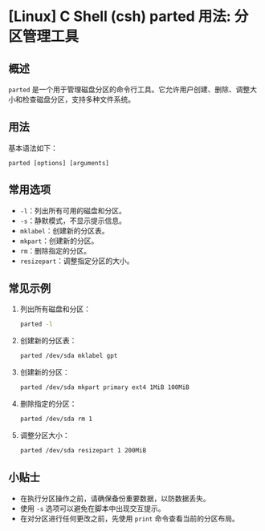 # [Linux] C Shell (csh) parted 用法: 分区管理工具

## 概述
`parted` 是一个用于管理磁盘分区的命令行工具。它允许用户创建、删除、调整大小和检查磁盘分区，支持多种文件系统。

## 用法
基本语法如下：
```
parted [options] [arguments]
```

## 常用选项
- `-l`：列出所有可用的磁盘和分区。
- `-s`：静默模式，不显示提示信息。
- `mklabel`：创建新的分区表。
- `mkpart`：创建新的分区。
- `rm`：删除指定的分区。
- `resizepart`：调整指定分区的大小。

## 常见示例
1. 列出所有磁盘和分区：
   ```bash
   parted -l
   ```

2. 创建新的分区表：
   ```bash
   parted /dev/sda mklabel gpt
   ```

3. 创建新的分区：
   ```bash
   parted /dev/sda mkpart primary ext4 1MiB 100MiB
   ```

4. 删除指定的分区：
   ```bash
   parted /dev/sda rm 1
   ```

5. 调整分区大小：
   ```bash
   parted /dev/sda resizepart 1 200MiB
   ```

## 小贴士
- 在执行分区操作之前，请确保备份重要数据，以防数据丢失。
- 使用 `-s` 选项可以避免在脚本中出现交互提示。
- 在对分区进行任何更改之前，先使用 `print` 命令查看当前的分区布局。